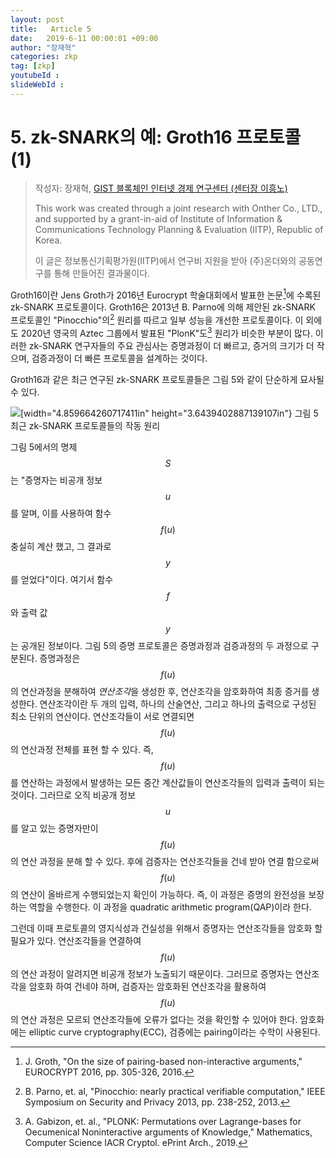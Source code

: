 ```yaml
---
layout: post
title:   Article 5
date:   2019-6-11 00:00:01 +09:00
author: "장재혁"
categories: zkp
tag: [zkp]
youtubeId :
slideWebId :
---
```


# 5. zk-SNARK의 예: Groth16 프로토콜 (1)
> 작성자: 장재혁, [GIST 블록체인 인터넷 경제 연구센터 (센터장 이흥노)](https://infonet.gist.ac.kr/?page_id=6711)
>
> This work was created through a joint research with Onther Co., LTD., and supported by a grant-in-aid of Institute of Information & Communications Technology Planning & Evaluation (IITP), Republic of Korea.
>
> 이 글은 정보통신기획평가원(IITP)에서 연구비 지원을 받아 (주)온더와의 공동연구를 통해 만들어진 결과물이다.

Groth16이란 Jens Groth가 2016년 Eurocrypt 학술대회에서 발표한 논문[^1]에 수록된 zk-SNARK 프로토콜이다. Groth16은 2013년 B. Parno에 의해 제안된 zk-SNARK 프로토콜인 "Pinocchio"의[^2] 원리를 따르고 일부 성능을 개선한 프로토콜이다. 이 외에도 2020년 영국의 Aztec 그룹에서 발표된 "PlonK"도[^3] 원리가 비슷한 부분이 많다. 이러한 zk-SNARK 연구자들의 주요 관심사는 증명과정이 더 빠르고, 증거의 크기가 더 작으며, 검증과정이 더 빠른 프로토콜을 설계하는 것이다. 

Groth16과 같은 최근 연구된 zk-SNARK 프로토콜들은 그림 5와 같이 단순하게 묘사될 수 있다.

![](./article_5/media/image1.jpeg)[width="4.859664260717411in"
height="3.6439402887139107in"}
그림 5 최근 zk-SNARK 프로토콜들의 작동 원리

그림 5에서의 명제 $$S$$는 "증명자는 비공개 정보 $$u$$를 알며, 이를 사용하여 함수 $$f\left( u \right)$$ 충실히 계산 했고, 그 결과로 $$y$$를 얻었다"이다. 여기서 함수 $$f$$와 출력 값 $$y$$는 공개된 정보이다. 그림 5의 증명 프로토콜은 증명과정과 검증과정의 두 과정으로 구분된다. 증명과정은 $$f\left( u \right)$$의 연산과정을 분해하여 *연산조각*을 생성한 후, 연산조각을 암호화하여 최종 증거를 생성한다. 연산조각이란 두 개의 입력, 하나의 산술연산, 그리고 하나의 출력으로 구성된 최소 단위의 연산이다. 연산조각들이 서로 연결되면 $$f\left( u \right)$$의 연산과정 전체를 표현 할 수 있다. 즉, $$f\left( u \right)$$를 연산하는 과정에서 발생하는 모든 중간 계산값들이 연산조각들의 입력과 출력이 되는 것이다. 그러므로 오직 비공개 정보 $$u$$를 알고 있는 증명자만이 $$f\left( u \right)$$의 연산 과정을 분해 할 수 있다. 후에 검증자는 연산조각들을 건네 받아 연결 함으로써 $$f\left( u \right)$$의 연산이 올바르게 수행되었는지 확인이 가능하다. 즉, 이 과정은 증명의 완전성을 보장하는 역할을 수행한다. 이 과정을 quadratic arithmetic program(QAP)이라 한다. 

그런데 이때 프로토콜의 영지식성과 건실성을 위해서 증명자는 연산조각들을 암호화 할 필요가 있다. 연산조각들을 연결하여 $$f\left( u \right)$$의 연산 과정이 알려지면 비공개 정보가 노출되기 때문이다. 그러므로 증명자는 연산조각을 암호화 하여 건네야 하며, 검증자는 암호화된 연산조각을 활용하여 $$f\left( u \right)$$의 연산 과정은 모르되 연산조각들에 오류가 없다는 것을 확인할 수 있어야 한다. 암호화에는 elliptic curve cryptography(ECC), 검증에는 pairing이라는 수학이 사용된다. 

[^1]: J. Groth, "On the size of pairing-based non-interactive arguments," EUROCRYPT 2016, pp. 305-326, 2016.
[^2]: B. Parno, et. al, "Pinocchio: nearly practical verifiable computation," IEEE Symposium on Security and Privacy 2013, pp. 238-252, 2013.
[^3]: A. Gabizon, et. al., "PLONK: Permutations over Lagrange-bases for Oecumenical Noninteractive arguments of Knowledge," Mathematics, Computer Science IACR Cryptol. ePrint Arch., 2019.
